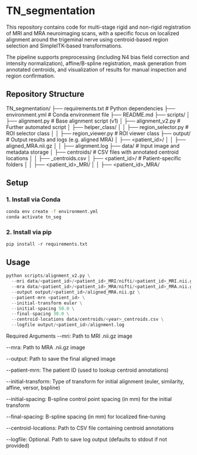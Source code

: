 # TN_segmentation

This repository contains code for multi-stage rigid and non-rigid registration of MRI and MRA neuroimaging scans, with a specific focus on localized alignment around the trigeminal nerve using centroid-based region selection and SimpleITK-based transformations.

The pipeline supports preprocessing (including N4 bias field correction and intensity normalization), affine/B-spline registration, mask generation from annotated centroids, and visualization of results for manual inspection and region confirmation.

## Repository Structure

TN_segmentation/
├── requirements.txt # Python dependencies
├── environment.yml # Conda environment file
├── README.md
├── scripts/
│ ├── alignment.py # Base alignment script (v1)
│ ├── alignment_v2.py # Further automated script
│ ├── helper_class/
│ │ ├── region_selector.py # ROI selector class
│ │ ├── region_viewer.py # ROI viewer class
├── output/ # Output results and logs (e.g. aligned MRA)
│ ├── <patient_id>/
│ │ ├── aligned_MRA.nii.gz
│ │ ├── alignment.log
├── data/ # Input image and metadata storage
│ ├── centroids/ # CSV files with annotated centroid locations
│ │ ├── <year>_centroids.csv
│ ├── <patient_id>/ # Patient-specific folders
│ │ ├── <patient_id>_MRI/
│ │ ├── <patient_id>_MRA/

## Setup

### 1. Install via Conda

```bash
conda env create -f environment.yml
conda activate tn_seg
```

### 2. Install via pip
```
pip install -r requirements.txt
```

## Usage

```python
python scripts/alignment_v2.py \
  --mri data/<patient_id>/<patient_id>_MRI/nifti/<patient_id>_MRI.nii.gz \
  --mra data/<patient_id>/<patient_id>_MRA/nifti/<patient_id>_MRA.nii.gz \
  --output output/<patient_id>/aligned_MRA.nii.gz \
  --patient-mrn <patient_id> \
  --initial-transform euler \
  --initial-spacing 50.0 \
  --final-spacing 30.0 \
  --centroid-locations data/centroids/<year>_centroids.csv \
  --logfile output/<patient_id>/alignment.log
```

Required Arguments
--mri: Path to MRI .nii.gz image

--mra: Path to MRA .nii.gz image

--output: Path to save the final aligned image

--patient-mrn: The patient ID (used to lookup centroid annotations)

--initial-transform: Type of transform for initial alignment (euler, similarity, affine, versor, bspline)

--initial-spacing: B-spline control point spacing (in mm) for the initial transform

--final-spacing: B-spline spacing (in mm) for localized fine-tuning

--centroid-locations: Path to CSV file containing centroid annotations

--logfile: Optional. Path to save log output (defaults to stdout if not provided)